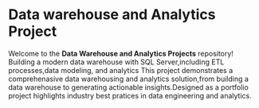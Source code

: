 # Data warehouse and Analytics Project

Welcome to the **Data Warehouse and Analytics Projects** repository!
Building a modern data warehouse with SQL Server,including ETL processes,data modeling, and analytics
This project demonstrates a comprehenasive data warehousing and analytics solution,from building a data warehouse to generating actionable insights.Designed as a portfolio project highlights industry best pratices in data engineering and analytics.

